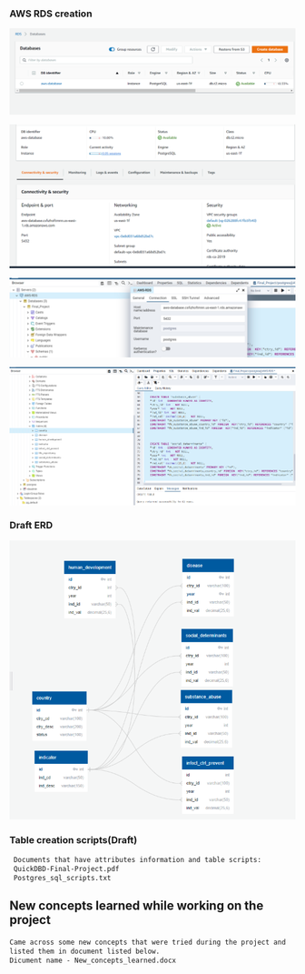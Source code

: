 
### AWS RDS creation
    

  ![AWS_DB_Screenshot](AWS_DB_Screenshot.PNG)
  
  ![AWS_DB_Screenshot_1](AWS_DB_Screenshot_1.PNG)

  ![AWS_DB_Screenshot_2](AWS_DB_Screenshot_2.PNG)

  ![Local_DB_Screenshot](Local_DB_Screenshot.PNG)

  
### Draft ERD
    
     
   ![ERD_Draft](ERD_Draft.PNG)
   


### Table creation scripts(Draft)

     Documents that have attributes information and table scripts:
     QuickDBD-Final-Project.pdf
     Postgres_sql_scripts.txt

## New concepts learned while working on the project
    Came across some new concepts that were tried during the project and listed them in document listed below.
    Dicument name - New_concepts_learned.docx





